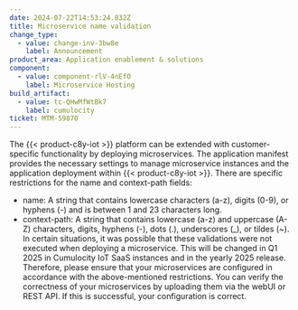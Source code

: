 ```yaml
---
date: 2024-07-22T14:53:24.832Z
title: Microservice name validation
change_type:
  - value: change-inv-3bw8e
    label: Announcement
product_area: Application enablement & solutions
component:
  - value: component-rlV-4nEfO
    label: Microservice Hosting
build_artifact:
  - value: tc-QHwMfWtBk7
    label: cumulocity
ticket: MTM-59870
---
```

The {{< product-c8y-iot >}} platform can be extended with customer-specific functionality by deploying microservices. The application manifest provides the necessary settings to manage microservice instances and the application deployment within {{< product-c8y-iot >}}. There are specific restrictions for the name and context-path fields:
- name: A string that contains lowercase characters (a-z), digits (0-9), or hyphens (-) and is between 1 and 23 characters long.
- context-path: A string that contains lowercase (a-z) and uppercase (A-Z) characters, digits, hyphens (-), dots (.), underscores (_), or tildes (~).
In certain situations, it was possible that these validations were not executed when deploying a microservice. This will be changed in Q1 2025 in Cumulocity IoT SaaS instances and in the yearly 2025 release. Therefore, please ensure that your microservices are configured in accordance with the above-mentioned restrictions. You can verify the correctness of your microservices by uploading them via the webUI or REST API. If this is successful, your configuration is correct.